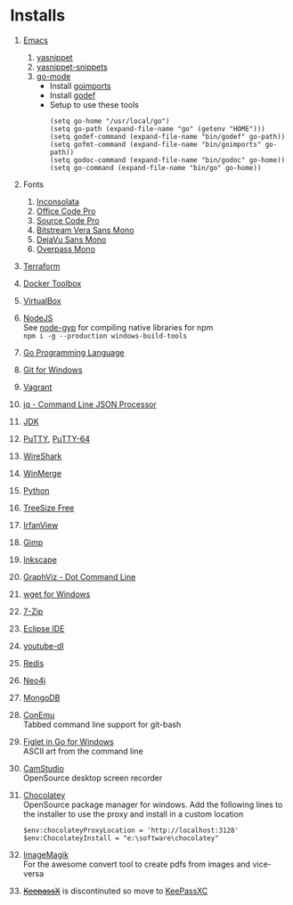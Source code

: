 # Installs #

1. [Emacs](https://sourceforge.net/projects/emacsbinw64/)
   1. [yasnippet](https://github.com/joaotavora/yasnippet)
   2. [yasnippet-snippets](https://github.com/AndreaCrotti/yasnippet-snippets)
   3. [go-mode](https://github.com/dominikh/go-mode.el)
       - Install [goimports](https://github.com/bradfitz/goimports)
       - Install [godef](github.com/rogpeppe/godef)
       - Setup to use these tools
         ``` elisp
         (setq go-home "/usr/local/go")
         (setq go-path (expand-file-name "go" (getenv "HOME")))
         (setq godef-command (expand-file-name "bin/godef" go-path))
         (setq gofmt-command (expand-file-name "bin/goimports" go-path))
         (setq godoc-command (expand-file-name "bin/godoc" go-home))
         (setq go-command (expand-file-name "bin/go" go-home))

         ```
2. Fonts
   1. [Inconsolata](http://www.levien.com/type/myfonts/inconsolata.html)
   2. [Office Code Pro](https://github.com/nathco/Office-Code-Pro)
   3. [Source Code Pro](http://adobe-fonts.github.io/source-code-pro/)
   4. [Bitstream Vera Sans Mono](http://www.dafont.com/bitstream-vera-mono.font)
   5. [DejaVu Sans Mono](http://dejavu-fonts.org/wiki/Main_Page)
   6. [Overpass Mono](http://overpassfont.org/)
3. [Terraform](https://terraform.io)
4. [Docker Toolbox](https://www.docker.com/docker-toolbox)
5. [VirtualBox](https://www.virtualbox.org/wiki/Downloads)
6. [NodeJS](https://nodejs.org/en/download/)  
   See [node-gyp](https://github.com/nodejs/node-gyp) for compiling native libraries for npm  
   `npm i -g --production windows-build-tools`
7. [Go Programming Language](https://golang.org/dl/)
8. [Git for Windows](https://git-scm.com/download/)
9. [Vagrant](http://vagrantup.com/)
10. [jq - Command Line JSON Processor](https://stedolan.github.io/jq/)
11. [JDK](http://www.oracle.com/technetwork/java/javase/downloads/jdk8-downloads-2133151.html)
12. [PuTTY](http://www.putty.org/), [PuTTY-64](https://blog.splunk.net/64bit-putty/)
13. [WireShark](https://www.wireshark.org/#download)
14. [WinMerge](http://winmerge.org/downloads/?lang=en)
15. [Python](https://www.python.org/downloads/)
16. [TreeSize Free](http://www.jam-software.com/treesize_free/)
17. [IrfanView](http://www.irfanview.com/)
18. [Gimp](https://www.gimp.org/downloads/)
19. [Inkscape](https://inkscape.org/en/download/windows/)
20. [GraphViz - Dot Command Line](http://www.graphviz.org/Download.php)
21. [wget for Windows](http://gnuwin32.sourceforge.net/packages/wget.htm)
22. [7-Zip](http://www.7-zip.org/)
23. [Eclipse IDE](https://www.eclipse.org/downloads/eclipse-packages/)
24. [youtube-dl](https://rg3.github.io/youtube-dl/)
25. [Redis](http://redis.io/)
26. [Neo4j](https://neo4j.com/download/other-releases/)
27. [MongoDB](https://www.mongodb.com/download-center#community)
28. [ConEmu](http://conemu.github.io/en/index.html)  
    Tabbed command line support for git-bash
29. [Figlet in Go for Windows](https://github.com/lukesampson/figlet)  
    ASCII art from the command line
30. [CamStudio](http://camstudio.org/)  
    OpenSource desktop screen recorder
31. [Chocolatey](https://chocolatey.org/)  
    OpenSource package manager for windows. Add the following lines to
    the installer to use the proxy and install in a custom location

        $env:chocolateyProxyLocation = 'http://localhost:3128'
        $env:ChocolateyInstall = "e:\software\chocolatey"

32. [ImageMagik](https://www.imagemagick.org/script/download.php)  
    For the awesome convert tool to create pdfs from images and vice-versa
33. ~~[KeepassX](https://www.keepassx.org/)~~ is discontinuted so move to [KeePassXC](https://keepassxc.org)
